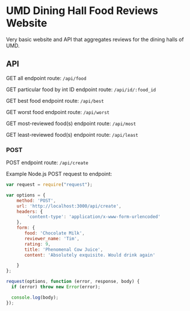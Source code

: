 # UMD Dining Hall Food Reviews Website

Very basic website and API that aggregates reviews for the dining halls of UMD.

## API

GET all endpoint route: `/api/food`

GET particular food by int ID endpoint route: `/api/id/:food_id`

GET best food endpoint route: `/api/best`

GET worst food endpoint route: `/api/worst`

GET most-reviewed food(s) endpoint route: `/api/most`

GET least-reviewed food(s) endpoint route: `/api/least`

### POST

POST endpoint route: `/api/create`

Example Node.js POST request to endpoint: 
```javascript
var request = require("request");

var options = { 
    method: 'POST',
    url: 'http://localhost:3000/api/create',
    headers: { 
        'content-type': 'application/x-www-form-urlencoded' 
    },
    form: { 
       food: 'Chocolate Milk',
       reviewer_name: 'Tim',
       rating: 9,
       title: 'Phenomenal Cow Juice',
       content: 'Absolutely exquisite. Would drink again'

    } 
};

request(options, function (error, response, body) {
  if (error) throw new Error(error);

  console.log(body);
});
```
